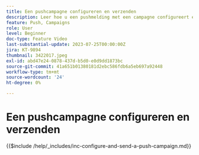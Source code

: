 ```yaml
---
title: Een pushcampagne configureren en verzenden
description: Leer hoe u een pushmelding met een campagne configureert en verzendt.
feature: Push, Campaigns
role: User
level: Beginner
doc-type: Feature Video
last-substantial-update: 2023-07-25T00:00:00Z
jira: KT-9894
thumbnail: 3422017.jpeg
exl-id: abd47e24-0878-437d-b5d0-e0d9dd1873bc
source-git-commit: 41a651b01380181d2ebc586fdb6a5eb697a92448
workflow-type: tm+mt
source-wordcount: '24'
ht-degree: 0%

---
```


# Een pushcampagne configureren en verzenden

{{$include /help/_includes/inc-configure-and-send-a-push-campaign.md}}
